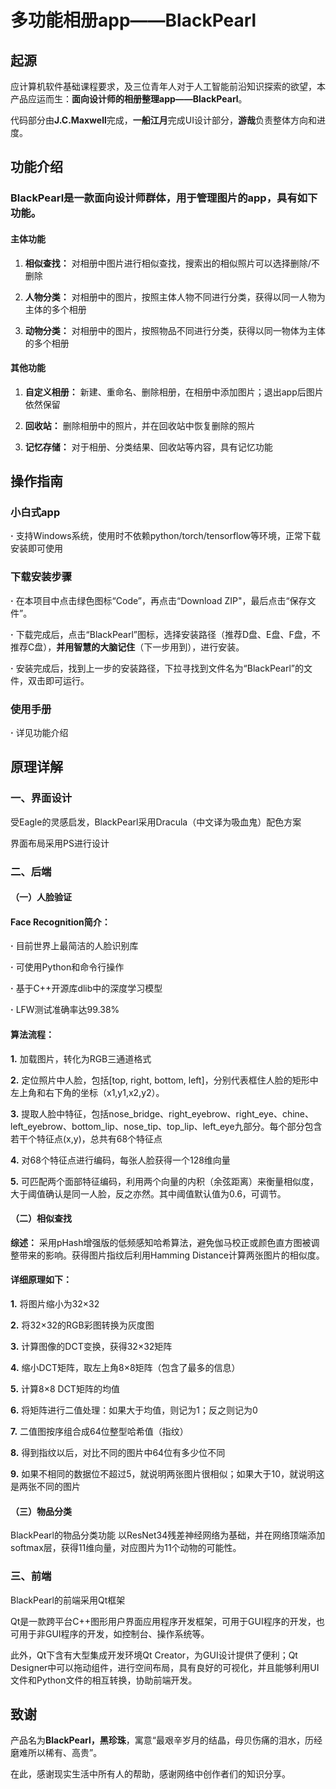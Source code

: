 # 多功能相册app——BlackPearl
起源
------
应计算机软件基础课程要求，及三位青年人对于人工智能前沿知识探索的欲望，本产品应运而生：**面向设计师的相册整理app——BlackPearl**。   
   
代码部分由**J.C.Maxwell**完成，**一船江月**完成UI设计部分，**游哉**负责整体方向和进度。
  
    
功能介绍
--------
### BlackPearl是一款面向设计师群体，用于管理图片的app，具有如下功能。
#### 主体功能
1. **相似查找：** 对相册中图片进行相似查找，搜索出的相似照片可以选择删除/不删除
   
2. **人物分类：** 对相册中的图片，按照主体人物不同进行分类，获得以同一人物为主体的多个相册    

3. **动物分类：** 对相册中的图片，按照物品不同进行分类，获得以同一物体为主体的多个相册

#### 其他功能  
1.  **自定义相册：** 新建、重命名、删除相册，在相册中添加图片；退出app后图片依然保留  

2.  **回收站：** 删除相册中的照片，并在回收站中恢复删除的照片

3.  **记忆存储：** 对于相册、分类结果、回收站等内容，具有记忆功能
    

操作指南
--------
### 小白式app   
**·** 支持Windows系统，使用时不依赖python/torch/tensorflow等环境，正常下载安装即可使用 

### 下载安装步骤

**·** 在本项目中点击绿色图标“Code”，再点击“Download ZIP"，最后点击“保存文件”。 
    
**·** 下载完成后，点击“BlackPearl”图标，选择安装路径（推荐D盘、E盘、F盘，不推荐C盘），**并用智慧的大脑记住**（下一步用到），进行安装。

**·** 安装完成后，找到上一步的安装路径，下拉寻找到文件名为“BlackPearl”的文件，双击即可运行。

### 使用手册

**·** 详见功能介绍


原理详解
--------
### 一、界面设计
受Eagle的灵感启发，BlackPearl采用Dracula（中文译为吸血鬼）配色方案    
    
界面布局采用PS进行设计


### 二、后端
#### （一）人脸验证
#### Face Recognition简介：
**·** 目前世界上最简洁的人脸识别库
  
**·** 可使用Python和命令行操作
  
**·** 基于C++开源库dlib中的深度学习模型
  
**·** LFW测试准确率达99.38% 
  
#### 算法流程：
 **1.** 加载图片，转化为RGB三通道格式
  
 **2.** 定位照片中人脸，包括[top, right, bottom, left]，分别代表框住人脸的矩形中左上角和右下角的坐标（x1,y1,x2,y2）。
   
 **3.** 提取人脸中特征，包括nose_bridge、right_eyebrow、right_eye、chine、left_eyebrow、bottom_lip、nose_tip、top_lip、left_eye九部分。每个部分包含若干个特征点(x,y)，总共有68个特征点
   
 **4.** 对68个特征点进行编码，每张人脸获得一个128维向量
 
 **5.** 可匹配两个面部特征编码，利用两个向量的内积（余弦距离）来衡量相似度，大于阈值确认是同一人脸，反之亦然。其中阈值默认值为0.6，可调节。

#### （二）相似查找

**综述：** 采用pHash增强版的低频感知哈希算法，避免伽马校正或颜色直方图被调整带来的影响。获得图片指纹后利用Hamming Distance计算两张图片的相似度。

#### 详细原理如下：
 **1.** 将图片缩小为32×32  
  
 **2.** 将32×32的RGB彩图转换为灰度图   
   
 **3.** 计算图像的DCT变换，获得32×32矩阵  
  
 **4.** 缩小DCT矩阵，取左上角8×8矩阵（包含了最多的信息）  
 
 **5.** 计算8×8 DCT矩阵的均值  
 
 **6.** 将矩阵进行二值处理：如果大于均值，则记为1；反之则记为0   
   
 **7.** 二值图按序组合成64位整型哈希值（指纹） 
 
 **8.** 得到指纹以后，对比不同的图片中64位有多少位不同 
  
 **9.** 如果不相同的数据位不超过5，就说明两张图片很相似；如果大于10，就说明这是两张不同的图片

#### （三）物品分类
BlackPearl的物品分类功能 以ResNet34残差神经网络为基础，并在网络顶端添加softmax层，获得11维向量，对应图片为11个动物的可能性。

### 三、前端

BlackPearl的前端采用Qt框架
  
Qt是一款跨平台C++图形用户界面应用程序开发框架，可用于GUI程序的开发，也可用于非GUI程序的开发，如控制台、操作系统等。

此外，Qt下含有大型集成开发环境Qt Creator，为GUI设计提供了便利；Qt Designer中可以拖动组件，进行空间布局，具有良好的可视化，并且能够利用UI文件和Python文件的相互转换，协助前端开发。

致谢
------
产品名为**BlackPearl，黑珍珠**，寓意“最艰辛岁月的结晶，母贝伤痛的泪水，历经磨难所以稀有、高贵”。   
    
在此，感谢现实生活中所有人的帮助，感谢网络中创作者们的知识分享。



